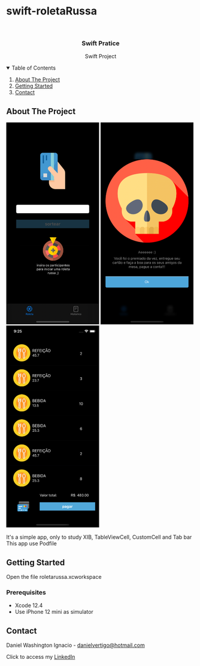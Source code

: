 # swift-roletaRussa

<!-- PROJECT LOGO -->
<br />
<p align="center">

  <h3 align="center">Swift Pratice</h3>
  <p align="center">
    Swift Project 
  </p>
</p>



<!-- TABLE OF CONTENTS -->
<details open="open">
  <summary>Table of Contents</summary>
  <ol>
    <li>
      <a href="#about-the-project">About The Project</a>
    </li>
    <li>
      <a href="#getting-started">Getting Started</a>
    </li>
    <li><a href="#contact">Contact</a></li>
  </ol>
</details>



<!-- ABOUT THE PROJECT -->
## About The Project
<p float="left">
  <img src="https://github.com/Dwashi2/swift-roletaRussa/blob/main/1.png" width="248">
  <img src="https://github.com/Dwashi2/swift-roletaRussa/blob/main/2.png" width="248">
  <img src="https://github.com/Dwashi2/swift-roletaRussa/blob/main/3.png" width="248">
</p>
 
 


It's a simple app, only to study XIB, TableViewCell, CustomCell and Tab bar
This app use Podfile


<!-- GETTING STARTED -->
## Getting Started

Open the file roletarussa.xcworkspace

### Prerequisites

* Xcode 12.4
* Use iPhone 12 mini as simulator 

<!-- CONTACT -->
## Contact

Daniel Washington Ignacio - danielvertigo@hotmail.com

Click to access my [LinkedIn](https://www.linkedin.com/in/daniel-washington-ignacio-ab439b164/)
